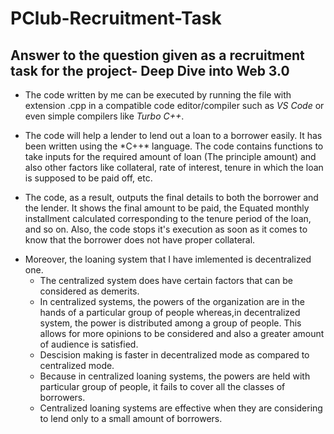 # PClub-Recruitment-Task
## Answer to the question given as a recruitment task for the project- Deep Dive into Web 3.0   

* The code written by me can be executed by running the file with extension .cpp in a compatible code editor/compiler such as *VS Code* or even simple compilers like *Turbo C++*.
* <p>The code will help a lender to lend out a loan to a borrower easily. It has been written using the *C++* language. The code contains functions to take inputs for the required amount of loan (The principle amount) and also other factors like collateral, rate of interest, tenure in which the loan is supposed to be paid off, etc.</p>
* <p>The code, as a result, outputs the final details to both the borrower and the lender. It shows the final amount to be paid, the Equated monthly installment calculated corresponding to the tenure period of the loan, and so on. Also, the code stops it's execution as soon as it comes to know that the borrower does not have proper collateral.</p>
* Moreover, the loaning system that I have imlemented is decentralized one.
  * The centralized system does have certain factors that can be considered as demerits.
  * In centralized systems, the powers of the organization are in the hands of a particular group of people whereas,in decentralized system, the power is distributed       among a group of people. This allows for more opinions to be considered and also a greater amount of audience is satisfied.
  * Descision making is faster in decentralized mode as compared to centralized mode.
  * Because in centralized loaning systems, the powers are held with particular group of people, it fails to cover all the classes of borrowers.
  * Centralized loaning systems are effective when they are considering to lend only to a small amount of borrowers.
